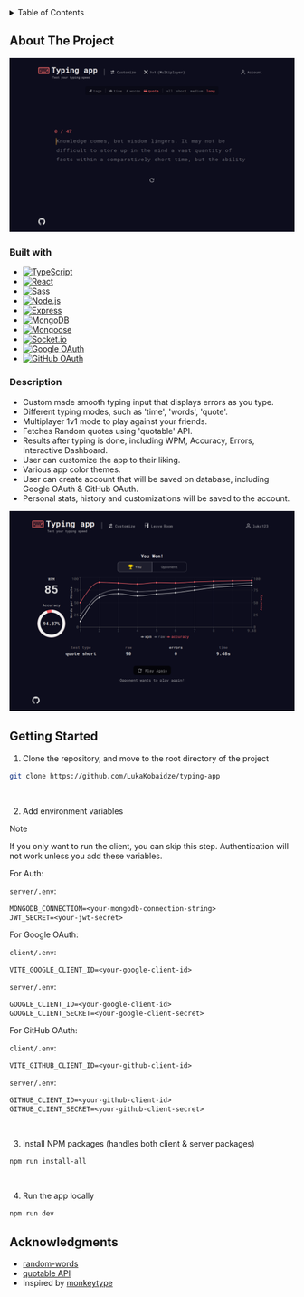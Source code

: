<details>
  <summary>Table of Contents</summary>
  <ul>
    <li>
      <a href="#about-the-project">About The Project</a>
      <ul>
        <li><a href="#description">Description</a></li>
        <li><a href="#built-with">Built With</a></li>
      </ul>
    </li>
    <li><a href="#getting-started">Getting Started</a></li>
    <li><a href="#acknowledgments">Acknowledgments</a></li>
  </ul>
</details>

## About The Project

![Project image](screenshot-one.png)

### Built with

- [![TypeScript][typescript-image]][typescript-url]
- [![React][react-image]][react-url]
- [![Sass][sass-image]][sass-url]
- [![Node.js][nodejs-image]][nodejs-url]
- [![Express][express-image]][express-url]
- [![MongoDB][mongodb-image]][mongodb-url]
- [![Mongoose][mongoose-image]][mongoose-url]
- [![Socket.io][socketio-image]][socketio-url]
- [![Google OAuth][google-oauth-image]][google-oauth-url]
- [![GitHub OAuth][github-oauth-image]][github-oauth-url]

### Description

- Custom made smooth typing input that displays errors as you type.
- Different typing modes, such as 'time', 'words', 'quote'.
- Multiplayer 1v1 mode to play against your friends.
- Fetches Random quotes using 'quotable' API.
- Results after typing is done, including WPM, Accuracy, Errors, Interactive Dashboard.
- User can customize the app to their liking.
- Various app color themes.
- User can create account that will be saved on database, including Google OAuth & GitHub OAuth.
- Personal stats, history and customizations will be saved to the account.

![Project image](screenshot-two.png)

## Getting Started

1. Clone the repository, and move to the root directory of the project

```sh
git clone https://github.com/LukaKobaidze/typing-app
```
&nbsp;

2. Add environment variables
> [!NOTE]  
> If you only want to run the client, you can skip this step.
> Authentication will not work unless you add these variables.

For Auth:

`server/.env`:
```
MONGODB_CONNECTION=<your-mongodb-connection-string>
JWT_SECRET=<your-jwt-secret>
```

For Google OAuth:

`client/.env`:
```
VITE_GOOGLE_CLIENT_ID=<your-google-client-id>
```
`server/.env`:
```
GOOGLE_CLIENT_ID=<your-google-client-id>
GOOGLE_CLIENT_SECRET=<your-google-client-secret>
```

For GitHub OAuth:

`client/.env`:
```
VITE_GITHUB_CLIENT_ID=<your-github-client-id>
```
`server/.env`:
```
GITHUB_CLIENT_ID=<your-github-client-id>
GITHUB_CLIENT_SECRET=<your-github-client-secret>
```
&nbsp;

3. Install NPM packages (handles both client & server packages)
```sh
npm run install-all
```
&nbsp;

4. Run the app locally
```sh
npm run dev
```

## Acknowledgments

- [random-words](https://github.com/apostrophecms/random-words)
- [quotable API](https://github.com/lukePeavey/quotable)
- Inspired by [monkeytype](https://monkeytype.com/)

[typescript-image]: https://shields.io/badge/TypeScript-3178C6?logo=TypeScript&logoColor=FFF&style=for-the-badge
[react-image]: https://img.shields.io/badge/React-20232A?style=for-the-badge&logo=react&logoColor=61DAFB
[sass-image]: https://img.shields.io/badge/Sass-CC6699?style=for-the-badge&logo=sass&logoColor=white
[nodejs-image]: https://img.shields.io/badge/Node.js-43853D?style=for-the-badge&logo=node.js&logoColor=white
[express-image]: https://img.shields.io/badge/Express-f5f5f5?&style=for-the-badge&logo=Express&logoColor=black
[mongodb-image]: https://img.shields.io/badge/MongoDB-011e2c?&style=for-the-badge&logo=mongodb&logoColor=01ed64
[mongoose-image]: https://img.shields.io/badge/Mongoose-880000?&style=for-the-badge&logo=mongoose&logoColor=ffffff
[socketio-image]: https://img.shields.io/badge/Socket.io-010101?&style=for-the-badge&logo=Socket.io&logoColor=white
[google-oauth-image]: https://shields.io/badge/Google%20OAuth-f2f2f2?logo=google&logoColor=4285F4&style=for-the-badge
[github-oauth-image]: https://shields.io/badge/GitHub%20OAuth-000000?logo=github&logoColor=ffffff&style=for-the-badge
[typescript-url]: https://www.typescriptlang.org/
[react-url]: https://react.dev/
[sass-url]: https://sass-lang.com/
[nodejs-url]: https://nodejs.org/en
[express-url]: https://expressjs.com/
[mongodb-url]: https://www.mongodb.com/
[mongoose-url]: https://mongoosejs.com/
[socketio-url]: https://socket.io/
[google-oauth-url]: https://developers.google.com/identity/protocols/oauth2
[github-oauth-url]: https://docs.github.com/en/apps/oauth-apps/building-oauth-apps/authorizing-oauth-apps
